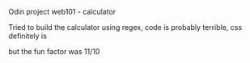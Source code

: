 Odin project web101 - calculator 

Tried to build the calculator using regex, code is probably terrible, css definitely is

but the fun factor was 11/10
